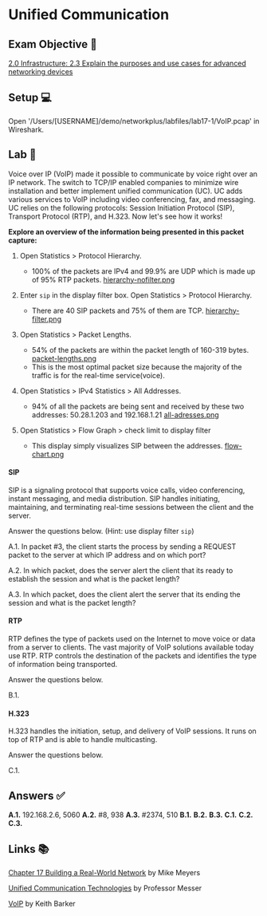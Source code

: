 # Unified Communication

## Exam Objective 📑
[2.0 Infrastructure: 2.3 Explain the purposes and use cases for advanced networking devices](https://www.comptia.jp/pdf/comptia-network-n10-007-v-3-0-exam-objectives.pdf)

## Setup 💻
Open '/Users/[USERNAME]/demo/networkplus/labfiles/lab17-1/VoIP.pcap' in Wireshark.

## Lab 🔬
Voice over IP (VoIP) made it possible to communicate by voice right over an IP network. The switch to TCP/IP enabled companies to minimize wire installation and better implement unified communication (UC). UC adds various services to VoIP including video conferencing, fax, and messaging. UC relies on the following protocols: Session Initiation Protocol (SIP), Transport Protocol (RTP), and H.323. Now let's see how it works!

**Explore an overview of the information being presented in this packet capture:**

1. Open Statistics > Protocol Hierarchy.
    * 100% of the packets are IPv4 and 99.9% are UDP which is made up of 95% RTP packets. [hierarchy-nofilter.png](https://github.com/shellam4/demo/blob/main/networkplus/labfiles/lab17-1/hierarchy-nofilter.png)

2. Enter `sip` in the display filter box. Open Statistics > Protocol Hierarchy.
    * There are 40 SIP packets and 75% of them are TCP. [hierarchy-filter.png](https://github.com/shellam4/demo/blob/main/networkplus/labfiles/lab17-1/hierarchy-filter.png)

3. Open Statistics > Packet Lengths.
    * 54% of the packets are within the packet length of 160-319 bytes. [packet-lengths.png](https://github.com/shellam4/demo/blob/main/networkplus/labfiles/lab17-1/packet-lengths.png)
    * This is the most optimal packet size because the majority of the traffic is for the real-time service(voice).

4. Open Statistics > IPv4 Statistics > All Addresses.
    * 94% of all the packets are being sent and received by these two addresses: 50.28.1.203 and 192.168.1.21 [all-adresses.png](https://github.com/shellam4/demo/blob/main/networkplus/labfiles/lab17-1/all-addresses.png)

5. Open Statistics > Flow Graph > check limit to display filter
    * This display simply visualizes SIP between the addresses. [flow-chart.png](https://github.com/shellam4/demo/blob/main/networkplus/labfiles/lab17-1/flow-chart.png)

#### SIP 
SIP is a signaling protocol that supports voice calls, video conferencing, instant messaging, and media distribution. SIP handles initiating, maintaining, and terminating real-time sessions between the client and the server. 

Answer the questions below. (Hint: use display filter `sip`)

  A.1. In packet #3, the client starts the process by sending a REQUEST packet to the server at which IP address and on which port?

  A.2. In which packet, does the server alert the client that its ready to establish the session and what is the packet length?

  A.3. In which packet, does the client alert the server that its ending the session and what is the packet length?

#### RTP
RTP defines the type of packets used on the Internet to move voice or data from a server to clients. The vast majority of VoIP solutions available today use RTP. RTP controls the destination of the packets and identifies the type of information being transported. 

Answer the questions below.

  B.1. 

#### H.323
H.323 handles the initiation, setup, and delivery of VoIP sessions. It runs on top of RTP and is able to handle multicasting.

Answer the questions below.

  C.1. 

## Answers ✅
**A.1.** 192.168.2.6, 5060
**A.2.** #8, 938
**A.3.** #2374, 510
**B.1.** 
**B.2.** 
**B.3.** 
**C.1.** 
**C.2.** 
**C.3.** 

## Links 📚
[Chapter 17 Building a Real-World Network](https://learning.oreilly.com/library/view/comptia-network-certification/9781260122398/ch17.xhtml) by Mike Meyers

[Unified Communication Technologies](https://www.professormesser.com/network-plus/n10-006/unified-communication/) by Professor Messer

[VoIP](https://www.cbtnuggets.com/learn/it-training/playlist/nrn:playlist:certification:5e0b96bf2fd1290015ddc049/80?autostart=1) by Keith Barker
